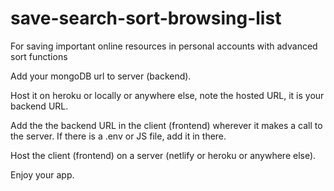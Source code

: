 # save-search-sort-browsing-list
For saving important online resources in personal accounts with advanced sort functions

Add your mongoDB url to server (backend).

Host it on heroku or locally or anywhere else, note the hosted URL, it is your backend URL.

Add the the backend URL in the client (frontend) wherever it makes a call to the server. If there is a .env or JS file, add it in there. 

Host the client (frontend) on a server (netlify or heroku or anywhere else).

Enjoy your app.



